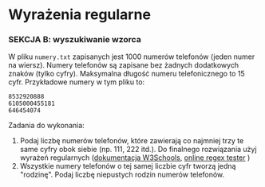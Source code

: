 # Wyrażenia regularne

### SEKCJA B: wyszukiwanie wzorca
W pliku `numery.txt` zapisanych jest 1000 numerów telefonów (jeden numer na wiersz). Numery telefonów są zapisane bez żadnych dodatkowych znaków (tylko cyfry). Maksymalna długość numeru telefonicznego to 15 cyfr. Przykładowe numery w tym pliku to:

```
8532920888
6105000455181
646454074
```

Zadania do wykonania:
1. Podaj liczbę numerów telefonów, które zawierają co najmniej trzy te same cyfry obok siebie (np. 111, 222 itd.). Do finalnego rozwiązania użyj wyrażeń regularnych ([dokumentacja W3Schools](https://www.w3schools.com/python/python_regex.asp), [online regex tester](https://regex101.com/) )
2. Wszystkie numery telefonów o tej samej liczbie cyfr tworzą jedną "rodzinę". Podaj liczbę niepustych rodzin numerów telefonów.

